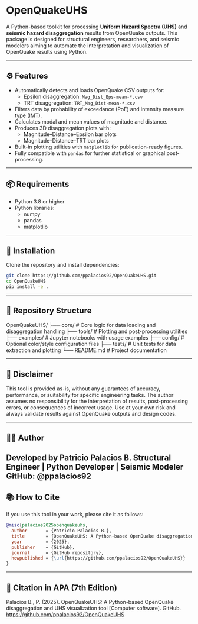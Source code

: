 # OpenQuakeUHS

A Python-based toolkit for processing **Uniform Hazard Spectra (UHS)** and **seismic hazard disaggregation** results from OpenQuake outputs. This package is designed for structural engineers, researchers, and seismic modelers aiming to automate the interpretation and visualization of OpenQuake results using Python.

---

## ⚙️ Features

- Automatically detects and loads OpenQuake CSV outputs for:
  - Epsilon disaggregation: `Mag_Dist_Eps-mean-*.csv`
  - TRT disaggregation: `TRT_Mag_Dist-mean-*.csv`
- Filters data by probability of exceedance (PoE) and intensity measure type (IMT).
- Calculates modal and mean values of magnitude and distance.
- Produces 3D disaggregation plots with:
  - Magnitude–Distance–Epsilon bar plots
  - Magnitude–Distance–TRT bar plots
- Built-in plotting utilities with `matplotlib` for publication-ready figures.
- Fully compatible with `pandas` for further statistical or graphical post-processing.

---

## 📦 Requirements

- Python 3.8 or higher
- Python libraries:
  - numpy
  - pandas
  - matplotlib

---

## 🚀 Installation

Clone the repository and install dependencies:

```bash
git clone https://github.com/ppalacios92/OpenQuakeUHS.git
cd OpenQuakeUHS
pip install -e .
```
---

## 📁 Repository Structure

OpenQuakeUHS/
├── core/ # Core logic for data loading and disaggregation handling
├── tools/ # Plotting and post-processing utilities
├── examples/ # Jupyter notebooks with usage examples
├── config/ # Optional color/style configuration files
├── tests/ # Unit tests for data extraction and plotting
└── README.md # Project documentation

---

## 🛑 Disclaimer

This tool is provided as-is, without any guarantees of accuracy, performance, or suitability for specific engineering tasks.
The author assumes no responsibility for the interpretation of results, post-processing errors, or consequences of incorrect usage.
Use at your own risk and always validate results against OpenQuake outputs and design codes.

---
## 👨‍💻 Author

Developed by Patricio Palacios B. Structural Engineer | Python Developer | Seismic Modeler GitHub: @ppalacios92
---
## 📚 How to Cite
If you use this tool in your work, please cite it as follows:
```bibtex
@misc{palacios2025openquakeuhs,
  author       = {Patricio Palacios B.},
  title        = {OpenQuakeUHS: A Python-based OpenQuake disaggregation and UHS visualization tool},
  year         = {2025},
  publisher    = {GitHub},
  journal      = {GitHub repository},
  howpublished = {\url{https://github.com/ppalacios92/OpenQuakeUHS}}
}
```

---

## 📄 Citation in APA (7th Edition)

Palacios B., P. (2025). OpenQuakeUHS: A Python-based OpenQuake disaggregation and UHS visualization tool [Computer software]. GitHub. https://github.com/ppalacios92/OpenQuakeUHS
